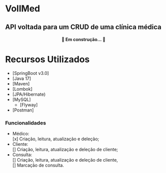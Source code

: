 # VollMed
## API voltada para um CRUD de uma clínica médica
<h4 align="center"> 
	🚧  Em construção...  🚧
</h4>


Recursos Utilizados
=================
<!--ts-->
   * [SpringBoot v3.0]
   * [Java 17]
   * [Maven]
   * [Lombok]
   * [JPA/Hibernate)
   * [MySQL]
      * [Flyway]
   * [Postman]
<!--te-->

### Funcionalidades
- Médico:<br>
    [x] Criação, leitura, atualização e deleção;
- Cliente:<br>
    []  Criação, leitura, atualização e deleção de cliente;
- Consulta:<br>
    []  Criação, leitura, atualização e deleção de cliente,<br>
    []  Marcação de consulta.

